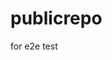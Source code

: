 # publicrepo
for e2e test






















































































































































































































































































































































































































